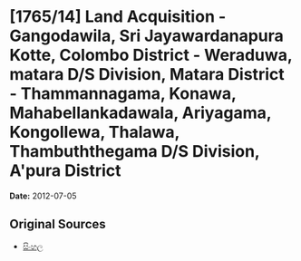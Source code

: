 # [1765/14] Land Acquisition - Gangodawila, Sri Jayawardanapura Kotte, Colombo District - Weraduwa, matara D/S Division, Matara District - Thammannagama, Konawa, Mahabellankadawala, Ariyagama, Kongollewa, Thalawa, Thambuththegama D/S Division, A'pura District

**Date:** 2012-07-05

## Original Sources

- [සිංහල](https://documents.gov.lk/view/extra-gazettes/2012/7/1765-14_S.pdf)
